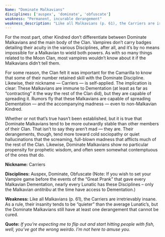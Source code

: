 ```yaml
---
Name: "Dominate Malkavians"
disciplines: ['auspex', 'dominate', 'obfuscate']
weakness: "Permanent, incurable derangement"
weakness_description: "Like all Malkavians (p. 61), the Carriers are irretrievably insane. As a rule, their insanity tends to be “quieter” than the average Lunatic’s, but the Dominate Malkavians still have at least one derangement that cannot be cured."
---
```


<p>For the most part, other Kindred don’t differentiate between Dominate Malkavians and the main body of the Clan. Vampires don’t carry badges detailing their acuity in the various Disciplines, after all, and it’s by no means impossible for a Malkavian to wield both powers. As with so many things related to the Moon Clan, most vampires wouldn’t know about it if the Malkavians didn’t tell them.</p><p>For some reason, the Clan felt it was important for the Camarilla to know that some of their number retained skill with the Dominate Discipline. Likewise, their nickname — Carriers — is self-applied. The implication is clear: These Malkavians are immune to Dementation (at least as far as “contracting” it the way the rest of the Clan did), but they are capable of spreading it. Rumors fly that these Malkavians are capable of spreading Dementation — and the accompanying madness — even to non-Malkavian Kindred.</p><p>Whether or not that’s true hasn’t been established, but it is true that Dominate Malkavians tend to be more outwardly stable than other members of their Clan. That isn’t to say they aren’t mad — they are. Their derangements, though, tend more toward cold sociopathy or quiet hallucinations that the screaming, full-blown madness that afflicts much of the rest of the Clan. Likewise, Dominate Malkavians show no particular propensity for prophetic wisdom, and often seem somewhat contemptuous of the ones that do.</p><p><b>Nickname:</b> Carriers</p><p><b>Disciplines:</b> Auspex, Dominate, Obfuscate (Note: If you wish to set your Vampire game before the events of the “Great Prank” that gave every Malkavian Dementation, nearly every Lunatic has these Disciplines – only the Malkavian <i>antitribu</i> at the time have access to Dementation.)</p><p><b>Weakness:</b> Like all Malkavians (p. 61), the Carriers are irretrievably insane. As a rule, their insanity tends to be “quieter” than the average Lunatic’s, but the Dominate Malkavians still have at least one derangement that cannot be cured.</p><p class=ttlQuote><b>Quote:</b> <i>If you’re expecting me to flip out and start hitting people with fish, well, you’ve got the wrong weirdo. I’m not here to amuse you.</i></p>